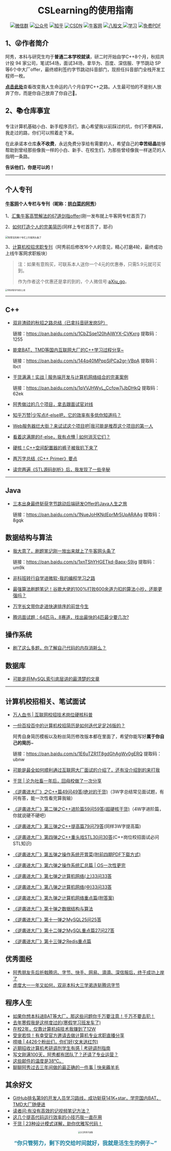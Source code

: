 <h1 align="center">CSLearning的使用指南</h1>

<p align="center">
    <a href="https://cdn.jsdelivr.net/gh/forthespada/mediaImage2@1.3/202103/%E9%98%BF%E7%A7%80%E4%B8%AA%E4%BA%BA%E5%BE%AE%E4%BF%A1%E6%97%A0%E6%B1%89%E5%AD%972.png"><img src="https://img.shields.io/badge/WeChat-微信群-blue.svg" alt="微信群"></a>
<a href="https://mp.weixin.qq.com/s/gRw25aRFBVB0lUhBAJqV5g"><img src="https://img.shields.io/badge/公众号-拓跋阿秀-green.svg" alt="公众号"></a>
  <a href="https://www.zhihu.com/people/tuo-ba-a-xiu"><img src="https://img.shields.io/badge/知乎-拓跋阿秀-informational.svg" alt="知乎"></a>
   <a href="https://blog.csdn.net/songhao19?spm=1000.2115.3001.5343&type=blog"><img src="https://img.shields.io/badge/CSDN-拓跋阿秀-important.svg" alt="CSDN"></a>
       <a href="https://blog.nowcoder.net/hello32"><img src="https://img.shields.io/badge/牛客网-拱白菜的阿秀-9cf" alt="牛客网"></a>
    <a href="https://github.com/forthespada/InterviewGuide"><img src="https://img.shields.io/badge/GitHub-计算机校招社招面试题汇总-critical.svg" alt="八股文">      <a href="https://github.com/forthespada/CSLearning"><img src="https://img.shields.io/badge/推荐阅读-大佬好文-import.svg" alt="学习"></a>
           <a href="https://github.com/forthespada/CS-Books"><img src="https://img.shields.io/badge/PDF-免费计算机书籍-lightgrey.svg" alt="免费PDF"></a>
        </p>




## 1、😜作者简介

阿秀，本科与研究生均于**普通二本学校就读**，研二时开始自学C++8个月，秋招共计投 94 家公司，笔试54场，面试34场，拿华为、百度、深信服、字节跳动 SP 等6个中大厂offer，最终顺利签约字节跳动抖音部门，现担任抖音部门全栈开发工程师一枚。

[**点击此处**](http://mp.weixin.qq.com/s?__biz=Mzg2MDU0ODM3MA==&mid=100006518&idx=1&sn=b73d148edb691b12460312b9127713c8&chksm=4e25e60b79526f1db476d2bdcc3f748baafb73a3d039392b1249cd80cff1c1f71b8664326ca1#rd)查看改变我人生命运的八个月自学C++之路。人生最可怕的不是别人放弃了你，而是你自己放弃了你自己💖。

## 2、:books:仓库事宜

专注计算机基础小白、新手程序员们，衷心希望我以前踩过的坑，你们不要再踩，我走过的路，你们可以照着走下来。

在此承诺本仓库**永不收费**，永远免费分享给有需要的人，希望自己的**幸苦结晶**能够帮助到曾经那些像我一样的小白、新手、在校生们，为那些曾经像我一样迷茫的人指明一条路。

**告诉他们，你是可以的！**

-----

## 个人专刊

#### [牛客网](https://www.nowcoder.com/)个人专栏与专刊（昵称：[拱白菜的阿秀](https://www.nowcoder.com/profile/872855282)）

1、[汇集牛客高赞解法的67道剑指offer](https://blog.nowcoder.net/zhuanlan/qmGzR0)(刚一发布就上牛客网专栏首页了)

2、[如何打造个人的完美简历](https://blog.nowcoder.net/zhuanlan/gmPq1j)(同样上专栏首页了，耶✌)

<img src="https://cdn.jsdelivr.net/gh/forthespada/mediaImage1@1.1.4.0/某乎问题图床/专栏上头条.jpg" alt="阿秀写的两个专栏上牛客网头条了" style="zoom: 50%;" />

3、[计算机校招求职专刊](https://www.nowcoder.com/tutorial/10043/index)（阿秀前后修改16个人的意见，精心打磨4轮，最终成功上线牛客网求职板块）

>注：如果有意购买，可联系本人送你一个4元的优惠券，只需5.9元就可买到。
>
>作为作者这个优惠还是拿的到的，个人微信号:[aXiu_go](https://cdn.jsdelivr.net/gh/forthespada/mediaImage2@1.3/202103/阿秀个人微信无汉字2.png)。

<img src="img/个人求职专刊上线.png" alt="阿秀求职专刊成功上线" style="zoom: 40%;" />

-----

## **C++**

- [双非渣硕的秋招之路总结（已拿抖音研发岗SP）](https://mp.weixin.qq.com/s?__biz=Mzg2MDU0ODM3MA==&mid=2247484185&idx=1&sn=39728960ae985a4ecda34da4fb076865&chksm=ce25ff64f95276727955bf6eb0838763c4864fa923d59440a4a3025f8b81df4fab219cba0a8f&scene=178&cur_album_id=1646656656405004295#rd)

  链接：https://pan.baidu.com/s/1CbZSqe120hAjWYX-CVKxrg  提取码：1255 

- [能拿BAT、TMD等国内互联网大厂的C++学习过程分享~](https://mp.weixin.qq.com/s?__biz=Mzg2MDU0ODM3MA==&mid=2247483953&idx=1&sn=a0a6b338185bfee8e3538bdfbf58e55c&chksm=ce25fe4cf952775a519c82f0f6e208f5762c97ed11511670ebec6c21cacd575af74e49397969&scene=178&cur_album_id=1645997439675367425#rd)

  链接：https://pan.baidu.com/s/144q40MPppSjPCa2gr-VBpA    提取码：lbct 

- [干货满满！实战 | 服务端开发与计算机网络结合的完美案例](https://mp.weixin.qq.com/s/pG5hju6lszPeuSEoV1E8BA)

  链接：https://pan.baidu.com/s/1qVVJHWyL_Ccfow7jJbDHkQ  提取码：62ek 

- [阿秀做过的几个项目，拿去跟面试官对线](https://mp.weixin.qq.com/s/LopXj5XkUbOSgESV-sOf4w)

- [知乎万赞|少写点if-else吧，它的效率有多低你知道吗？](https://mp.weixin.qq.com/s/ZOny-U_sSGZQG4XxEDf3kw)

- [Web服务器烂大街？来试试这个项目吧|我可能是推荐这个项目的第一人](https://mp.weixin.qq.com/s/qnSCGetdhnOyY4kTRPp0UA)

- [看着这满屏的if-else，我有点懵 | 如何消灭它们？](https://mp.weixin.qq.com/s/gopro7xEiNAas8xp4pYPRQ)

- [硬核！C++空间配置器的裤子被我扒下来了](https://mp.weixin.qq.com/s/Y9J5NyGIoYWEAIgtN33xvw)

- [两万字总结《C++ Primer》要点](https://mp.weixin.qq.com/s/05IdvsA3NtOJwheu1ljqSQ)

- [读完两遍《STL源码剖析》后，我发现了一些辛秘](https://mp.weixin.qq.com/s/vk3dpHrwQQJTfSLGf_xt9g)



------

## **Java**

- [三本出身最终斩获字节跳动后端研发Offer的Java人生之旅](https://mp.weixin.qq.com/s/3xXGQZpnVXZ48R7Z9mvQkQ)

  链接：https://pan.baidu.com/s/1NueJoHKNdEprMr5UpARAAg   提取码：8gqk 






## 数据结构与算法

- [我大意了，刷题笔记刚一放出来就上了牛客网头条了](https://mp.weixin.qq.com/s/QfDrrJUk_j4IA3wEz-CBDQ)

  链接：https://pan.baidu.com/s/1xnTShYHGETkd-Bapx-S9ig   提取码：um9k 

- [非科班转行自学进微软-我的编程学习之路](https://mp.weixin.qq.com/s/AnLjMaWffyKlJa4wmOeAIw)

- [最强算法刷题笔记！谷歌大佬的100%打败600余道力扣的算法小抄，还能更强吗？](https://zhuanlan.zhihu.com/p/342828731)

- [万字长文带你走进快速排序的前世今生](https://mp.weixin.qq.com/s/KcONJpqlWpVYnzY5bomzWg)

- [腾讯面试题：64匹马，8赛道，找出最快的4匹最少要几次?](https://mp.weixin.qq.com/s/IiXiPK_Pz2oaBdENsQJOfw)

## 操作系统

- [刷了这么多题，你了解自己代码的内存消耗么？](https://mp.weixin.qq.com/s/4Gg0DXolilg-j6BmqXZQZg)

## 数据库

- [可能是将MySQL索引底层讲的最清楚的文章](https://mp.weixin.qq.com/s/ZZNnMU9SbBLNpLKUFWljcg)

-----

## 计算机校招相关、笔试面试

- [万人血书 | 互联网校招技术岗位硬核科普](https://mp.weixin.qq.com/s/3xKxuHbHylQJ51aexl5Vbw)

- [一份百投百中的计算机校招简历是如何迭代足足26版的？](https://mp.weixin.qq.com/s?__biz=Mzg2MDU0ODM3MA==&mid=2247484253&idx=1&sn=df7ade24514881e60a40cde578d2b3da&chksm=ce25ff20f95276364a71e649141ca4c53c97f1fc1cc913a20c67586cdf620317f978e928e2b7&scene=126&sessionid=1608343657&key=83b7fdc2e28db9650cdc10bacd0a0f097ad16beb02d6dbc1e0e4005a484887cafb0e46484f047c1977e805b3430b2ad1975ace69a7c15bf87e649d62ca22923d629791ccb42607a6796faaed8c3361146e45b35b3b1fe45833cecff96a6ccabd23a5e2787b976cc47ba6ba838af73496f0887ccdab42410c9100edc577fd1443&ascene=1&uin=MTU0MTg3NjkyOA%3D%3D&devicetype=Windows+10+x64&version=62090538&lang=zh_CN&exportkey=AR%2FnqNBKRjClxG%2FcoguEL7Y%3D&pass_ticket=%2FfKkpK2i7c7MrCBoE0fGp%2FiMhDilgMJjoVfqMtz%2Bc7zLa%2BEIbDVllJxkTqtHUO03&wx_header=0)

  阿秀自身简历模板以及粉丝简历修改版本都在里面了，希望你能写好**属于你自己的简历**~

  链接：https://pan.baidu.com/s/1E6uTZR1T8gdGhAgWv0gERQ  提取码：ubnw

- [可能是最全如何顺利通过互联网大厂面试的介绍了，还有没介绍到的来打我](https://zhuanlan.zhihu.com/p/344115290)

- [干货 | 沦为社畜一年后，回母校做了一次分享](https://mp.weixin.qq.com/s/ZuqadtYXiVWfsCJlXBxEuw)

- [《逆袭进大厂》之C++篇49问49答(绝对的干货)](https://mp.weixin.qq.com/s/laVfgYSfT3XLDamFOMauXw)（3W字总结常见面试题，有问有答，能一次性看完算我输）

- [《逆袭进大厂》第二弹之C++进阶篇59问59答(超硬核干货)](https://mp.weixin.qq.com/s/UlB1DP45RYU1cVeCQF2i8Q)（4W字进阶篇，你就说硬不硬吧）

- [《逆袭进大厂》第三弹之C++提高篇79问79答](https://mp.weixin.qq.com/s/TYV9mRJZ7jowMB9AROJj6w)(同样3W字提高篇)

- [《逆袭进大厂》第四弹之C++重头戏STL30问30答](https://mp.weixin.qq.com/s/GcDv7QeM5ePoX9rKtRozDg)(C++岗位校招面试必问STL知识)

- [《逆袭进大厂》第五弹之操作系统开胃菜(附前四期PDF下载方式)](https://mp.weixin.qq.com/s/zEXqsxgKs3zzIldZbYUxPw)

- [《逆袭进大厂》第六弹之操作系统汇总篇 | OS一次性更完](https://mp.weixin.qq.com/s/hW1VpWbjBBZV4bdrJoYlxQ)

- [《逆袭进大厂》第七弹之计算机网络(上)33问33答](https://mp.weixin.qq.com/s/3G3d49ca33mtSNciIUuU1A)

- [《逆袭进大厂》第八弹之计算机网络(中)33问33答](https://mp.weixin.qq.com/s/PI9Wt2UcYQPDdjw2X7fbbg)

- [《逆袭进大厂》第九弹之计算机网络重点篇(附答案) ](https://mp.weixin.qq.com/s/18nEFZYmo7R5ojWZVcl6sQ)

- [《逆袭进大厂》第十弹之数据结构与算法](https://mp.weixin.qq.com/s/J3ajLx0v1c2Rwdmb1evJsw) 

- [《逆袭进大厂》第十一弹之MySQL25问25答](https://mp.weixin.qq.com/s/IiJYHoAxqTnqW0LfRAh2BQ)

- [《逆袭进大厂》第十二弹之MySQL重点篇27问27答](https://mp.weixin.qq.com/s/KGFui8AaqOoxGzcKBrJ5-g)

- [《逆袭进大厂》第十三弹之Redis重点篇](https://mp.weixin.qq.com/s/X5fgZfSiz6WswPMdHyv_yQ)

## 优秀面经

- [阿秀朋友先后折戟腾讯、字节、快手、网易、滴滴、深信服后，终于成功上岸了](https://mp.weixin.qq.com/s/MsaAr1ofstCgxqs749W1wg)
- [虚度大一一年又如何，双非本科大三学弟连斩腾讯字节](https://mp.weixin.qq.com/s/IsuN7Wo8AyC_FFwXJdU7fg)

## 程序人生

- [如果你想本科进BAT等大厂，那这些问题你千万要注意！千万不要去犯！](https://mp.weixin.qq.com/s?__biz=Mzg2MDU0ODM3MA==&mid=2247485042&idx=1&sn=30ceb1c25d4e9bb8f9effa3e39cc2936&chksm=ce25fa0ff9527319808b59ae21cc2e5673d6c529d575da34122f1129f2037e1ad89b95d544c4&token=721831380&lang=zh_CN#rd)
- [去年寒假我是这样度过的(寒假学习班发车了)](https://mp.weixin.qq.com/s/vumxIig5L4Q-d223b0q7PQ)
- [在校2年，仅靠计算机纯技术我赚到了12W](https://mp.weixin.qq.com/s?__biz=Mzg2MDU0ODM3MA==&mid=2247485325&idx=1&sn=0e05fbc72f530846204eecb3f7b2b6e6&chksm=ce25fbf0f95272e677d9bfe8ad986fddad2ecdf6f49aa9d17f2fefaf3b2b0395ec8b3b6eb1ab&scene=126&sessionid=1611849083&key=9901f88700be51c2509e4e0e8f951341c2aa7b3139134f0427597fcea3fa30adaa13509b594ce5fac3c18101926c2b6b3aa5bd16eebf38174f12ab2457469fd1d8a83c33b6c9112db5555f36d9ac68bd1d64567e7682e22698a90e11905d7154f1b55995e3aae922b4604d1ec713974783aa9a3f6f374c009d313c250d9f6d4a&ascene=1&uin=Nzk4NDQ3NjUy&devicetype=Windows+10+x64&version=63000039&lang=zh_CN&exportkey=A0JlLHv9gJ6snp4HSRSetTk%3D&pass_ticket=jGsET598AtX4yfZ8%2BGcw%2BddDEjuAQwOWgrJAgbLW0eC7Ju1538HZMCcHaK%2B4ebEK&wx_header=0)
- [受宠若惊！有幸受官方邀请去做计算机专业求职直播分享](https://mp.weixin.qq.com/s/u3N5jhthJg1Oq6FqGonejw)
- [唠嗑 | 4426个粉丝们，你们好(文末送红包)](https://mp.weixin.qq.com/s/uCB5K3fXZ0HMhL9_3Nuu2g)
- [近期招收计算机考研调剂学生有感 | 考研调剂指南](https://mp.weixin.qq.com/s/mYmAJLTl9BW54iorh_1lZg)
- [写文刚满100天，阿秀都有团队了？还请了专业运营？](https://mp.weixin.qq.com/s/rWONx_XiSG_kC3zWI332yg)
- [这些邮件的温度是38℃。](https://mp.weixin.qq.com/s/tue7PXL3QZw-46_S8XzBVQ)
- [聊聊阿秀过去三年间做的最正确的一件事 | 快来薅羊毛](https://mp.weixin.qq.com/s/XMcLdSK9F_nZNjiXHX4Wsw)



## 其余好文

- [GitHub排名第9的开发人员学习路线，成功斩获141K+star，学完国内BAT、TMD大厂随便进](https://zhuanlan.zhihu.com/p/339729410)
- [读者问:有没有高效的记视频笔记方法？](https://mp.weixin.qq.com/s/V0MvgZLb7sYFViJXBBTGiw)
- [这几个提高代码运行效率的小技巧我一直在用](https://mp.weixin.qq.com/s/uqLJW9yvRr8a4Z_fLdjphQ)
- [干货 | 23种设计模式详解，助你优雅写代码！](https://mp.weixin.qq.com/s/KZmhnK8W7Du5I1vnPFIrJw)







<div align=center>
    <img src="https://cdn.jsdelivr.net/gh/forthespada/mediaImage1@1.2.4/一共两种联系方式.png" alt="关注阿秀不迷路" style="zoom:40%;" />
    <p style="text-align:center;color:#1e819e;font-size:1.2em;font-weight: bold;">
“你只管努力，剩下的交给时间就好，我就是活生生的例子~”
</div>
